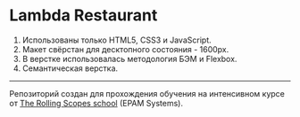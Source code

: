 # Lambda Restaurant

1. Использованы только HTML5, CSS3 и JavaScript.
2. Макет свёрстан для десктопного состояния - 1600px.
3. В верстке использовалась методология БЭМ и Flexbox.
4. Семантическая верстка.
---

Репозиторий создан для прохождения обучения на интенсивном курсе от [The Rolling Scopes school](https://school.rollingscopes.com) (EPAM Systems).
